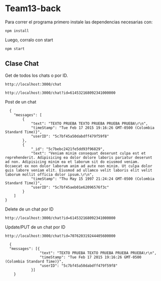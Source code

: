 # Team13-back

Para correr el programa primero instale las dependencias necesarias con:

    npm install
            
Luego, corralo con start

    npm start
  
 ## Clase Chat

 Get de todos los chats o por ID.
 
    http://localhost:3000/chat
    
    http://localhost:3000/chat?id=614532168092341000000
    
 Post de un chat
 
      {	
        "messages": [
            {
                "text": "TEXTO PRUEBA TEXTO PRUEBA PRUEBA PRUEBA\r\n",
                "timeStamp": "Tue Feb 17 2015 19:16:26 GMT-0500 (Colombia Standard Time)}",
                "userID": "5c7bf45a50dabdff479f59f8"
            },
            {
                "_id": "5c7bebc2421fe5dd93f96829",
                "text": "Veniam minim consequat deserunt culpa est et reprehenderit. Adipisicing ea dolor dolore laboris pariatur deserunt ad non. Adipisicing minim ea et laborum sit do eiusmod veniam. Occaecat ex non dolor laborum anim ad aute non minim. Ut culpa dolor quis labore veniam elit. Eiusmod ad ullamco velit laboris elit velit laborum mollit officia dolor ipsum.\r\n",
                "timeStamp": "Thu May 15 1997 21:24:24 GMT-0500 (Colombia Standard Time)}",
                "userID": "5c7bf45aeb01e62096576f3c"
            }
        ]
    }

 Delete de un chat por ID
 
    http://localhost:3000/chat?id=614532168092341000000
 
 Update/PUT de un chat por ID
 
    http://localhost:3000/chat?id=707620319244405600000
    
      {
      "messages": [{
                    "text": "TEXTO PRUEBA TEXTO PRUEBA PRUEBA PRUEBA\r\n",
                    "timeStamp": "Tue Feb 17 2015 19:16:26 GMT-0500 (Colombia Standard Time)}",
                    "userID": "5c7bf45a50dabdff479f59f8"
                }]
        }
 
